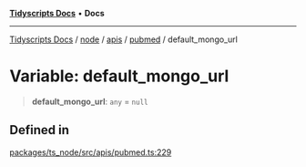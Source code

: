 [**Tidyscripts Docs**](../../../../../../../README.md) • **Docs**

***

[Tidyscripts Docs](../../../../../../../globals.md) / [node](../../../../../README.md) / [apis](../../../README.md) / [pubmed](../README.md) / default\_mongo\_url

# Variable: default\_mongo\_url

> **default\_mongo\_url**: `any` = `null`

## Defined in

[packages/ts\_node/src/apis/pubmed.ts:229](https://github.com/sheunaluko/tidyscripts/blob/master/packages/ts_node/src/apis/pubmed.ts#L229)
